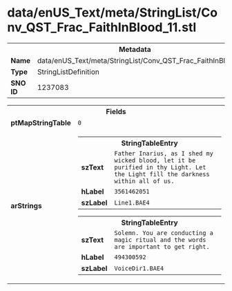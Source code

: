 <h1>data/enUS_Text/meta/StringList/Conv_QST_Frac_FaithInBlood_11.stl</h1><table><tr><th colspan="100%">Metadata</th></tr><tr><td><b>Name</b></td><td>data/enUS_Text/meta/StringList/Conv_QST_Frac_FaithInBlood_11.stl</td></tr><tr><td><b>Type</b></td><td>StringListDefinition</td></tr><tr><td><b>SNO ID</b></td><td>1237083</td></tr></table>

<table><tr><th colspan="100%">Fields</th></tr><tr><td><b>ptMapStringTable</b></td><td><code>0</code></td></tr><tr><td><b>arStrings</b></td><td><table><tr><th colspan="100%">StringTableEntry</th></tr><tr><td><b>szText</b></td><td><code>Father Inarius, as I shed my wicked blood, let it be purified in thy Light. Let the Light fill the darkness within all of us.</code></td></tr><tr><td><b>hLabel</b></td><td><code>3561462051</code></td></tr><tr><td><b>szLabel</b></td><td><code>Line1.BAE4</code></td></tr></table>


<table><tr><th colspan="100%">StringTableEntry</th></tr><tr><td><b>szText</b></td><td><code>Solemn. You are conducting a magic ritual and the words are important to get right.</code></td></tr><tr><td><b>hLabel</b></td><td><code>494300592</code></td></tr><tr><td><b>szLabel</b></td><td><code>VoiceDir1.BAE4</code></td></tr></table>


</td></tr></table>

